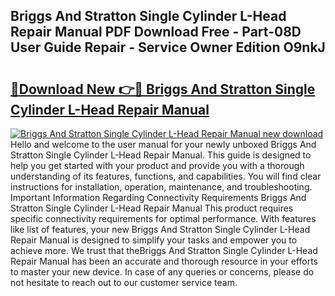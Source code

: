 ## Briggs And Stratton Single Cylinder L-Head Repair Manual PDF Download Free - Part-08D User Guide Repair - Service Owner Edition O9nkJ

# <h2><a href="http://bc19491.oget.top/?id=Briggs+And+Stratton+Single+Cylinder+L-Head+Repair+Manual">🔗Download New 👉🔴 Briggs And Stratton Single Cylinder L-Head Repair Manual</a></h2>

[![Briggs And Stratton Single Cylinder L-Head Repair Manual new download](https://i.imgur.com/5g1atiW.png)](http://bc19491.oget.top/?id=Briggs+And+Stratton+Single+Cylinder+L-Head+Repair+Manual)
Hello and welcome to the user manual for your newly unboxed Briggs And Stratton Single Cylinder L-Head Repair Manual. This guide is designed to help you get started with your product and provide you with a thorough understanding of its features, functions, and capabilities. You will find clear instructions for installation, operation, maintenance, and troubleshooting. Important Information Regarding Connectivity Requirements Briggs And Stratton Single Cylinder L-Head Repair Manual This product requires specific connectivity requirements for optimal performance. With features like list of features, your new Briggs And Stratton Single Cylinder L-Head Repair Manual is designed to simplify your tasks and empower you to achieve more. We trust that theBriggs And Stratton Single Cylinder L-Head Repair Manual has been an accurate and thorough resource in your efforts to master your new device. In case of any queries or concerns, please do not hesitate to reach out to our customer service team.
